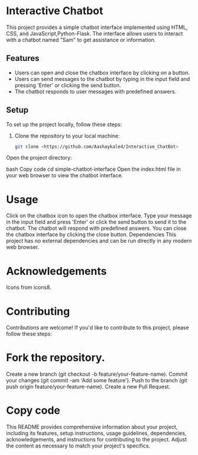 

# Interactive Chatbot

This project provides a simple chatbot interface implemented using HTML, CSS, and JavaScript,Python-Flask. The interface allows users to interact with a chatbot named "Sam" to get assistance or information.

## Features

- Users can open and close the chatbox interface by clicking on a button.
- Users can send messages to the chatbot by typing in the input field and pressing 'Enter' or clicking the send button.
- The chatbot responds to user messages with predefined answers.

## Setup

To set up the project locally, follow these steps:

1. Clone the repository to your local machine:

   ```bash
   git clone <https://github.com/Aashaykale4/Interactive_ChatBot>
Open the project directory:

bash
Copy code
cd simple-chatbot-interface
Open the index.html file in your web browser to view the chatbot interface.

# Usage
Click on the chatbox icon to open the chatbox interface.
Type your message in the input field and press 'Enter' or click the send button to send it to the chatbot.
The chatbot will respond with predefined answers.
You can close the chatbox interface by clicking the close button.
Dependencies
This project has no external dependencies and can be run directly in any modern web browser.


# Acknowledgements
Icons from icons8.

# Contributing
Contributions are welcome! If you'd like to contribute to this project, please follow these steps:

# Fork the repository.
Create a new branch (git checkout -b feature/your-feature-name).
Commit your changes (git commit -am 'Add some feature').
Push to the branch (git push origin feature/your-feature-name).
Create a new Pull Request.
# Copy code

This README provides comprehensive information about your project, including its features, setup instructions, usage guidelines, dependencies, acknowledgements, and instructions for contributing to the project. Adjust the content as necessary to match your project's specifics.



